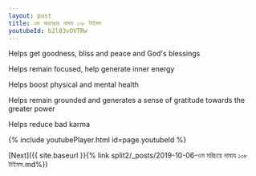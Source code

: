 ```yaml
---
layout: post
title: ওম অভ্যাঙায় নামায ১০৮ টাইমস
youtubeId: b2l83vOVTRw
---
```

 
 
Helps get goodness, bliss and peace and God's blessings
 
Helps remain focused, help generate inner energy 
 
Helps boost physical and mental health 
 
Helps remain grounded and generates a sense of gratitude towards the greater power 
 
Helps reduce bad karma
 
 
 
 


{% include youtubePlayer.html id=page.youtubeId %}
 
[Next]({{ site.baseurl }}{% link  split2/_posts/2019-10-06-ওম মরিচয়ে নামায ১০৮ টাইমস.md%})
 
